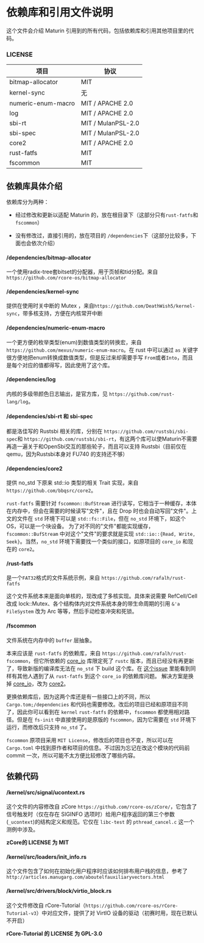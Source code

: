 # 依赖库和引用文件说明

 这个文件会介绍 Maturin 引用到的所有代码，包括依赖库和引用其他项目里的代码。

### LICENSE

| 项目                 | 协议                 |
| ------------------ | ------------------ |
| bitmap-allocator   | MIT                |
| kernel-sync        | 无                  |
| numeric-enum-macro | MIT / APACHE 2.0   |
| log                | MIT / APACHE 2.0   |
| sbi-rt             | MIT / MulanPSL-2.0 |
| sbi-spec           | MIT / MulanPSL-2.0 |
| core2              | MIT / APACHE 2.0   |
| rust-fatfs         | MIT                |
| fscommon           | MIT                |

## 依赖库具体介绍

依赖库分为两种：

- 经过修改和更新以适配 Maturin 的，放在根目录下（这部分只有`rust-fatfs`和`fscommon`）

- 没有修改过，直接引用的，放在项目的 `/dependencies`下（这部分比较多，下面也会依次介绍）

#### /dependencies/bitmap-allocator

一个使用radix-tree套bitset的分配器，用于页帧和tid分配。来自 `https://github.com/rcore-os/bitmap-allocator`

#### /dependencies/kernel-sync

提供在使用时关中断的 Mutex ，来自`https://github.com/DeathWish5/kernel-sync`，带多核支持，方便在内核常开中断

#### /dependencies/numeric-enum-macro

 一个更方便的枚举类型(enum)到数值类型的转换宏，来自`https://github.com/mexus/numeric-enum-macro`。在 rust 中可以通过 `as` 关键字很方便地把enum转换成数值类型，但是反过来却需要手写 `From`或者`Into`，而且是每个对应的值都得写，因此使用了这个库。

#### /dependencies/log

内核的多级带颜色日志输出，是官方库，见 `https://github.com/rust-lang/log`。

#### /dependencies/sbi-rt 和 sbi-spec

都是洛佳写的 Rustsbi 相关的库，分别在 `https://github.com/rustsbi/sbi-spec`和 `https://github.com/rustsbi/sbi-rt`，有这两个库可以使Maturin不需要再造一遍关于和OpenSbi交互的那些轮子，而且可以支持 Rustsbi（目前仅在qemu，因为Rustsbi本身对 FU740 的支持还不够）

#### /dependencies/core2

提供 no_std 下原来 std::io 类型的相关 Trait 实现，来自 `https://github.com/bbqsrc/core2`。

`rust-fatfs` 需要针对 `fscommon::BufStream` 进行读写，它相当于一种缓存，本体在内存中，但会在需要的时候读写"文件"，且在 Drop 时也会自动写回"文件"。上文的文件在 `std` 环境下可以是 `std::fs::File`，但在 `no_std` 环境下，如这个OS，可以是一个块设备。
为了对不同的"文件"都能实现缓存，`fscommon::BufStream` 中对这个"文件"的要求就是实现 `std::io::{Read, Write, Seek}`。当然，`no_std` 环境下需要找一个类似的接口，如原项目的 `core_io` 和现在的 `core2`。

#### /rust-fatfs

是一个`FAT32`格式的文件系统示例，来自 `https://github.com/rafalh/rust-fatfs`

这个文件系统本来是面向单核的，现改成了多核实现。具体来说需要 RefCell/Cell 改成 lock::Mutex、各个结构体内对文件系统本身的带生命周期的引用 `&'a FileSystem` 改为 Arc 等等，然后手动检查冲突和死锁。

#### /fscommon

文件系统在内存中的 `buffer` 层抽象。

本来应该是 `rust-fatfs` 的依赖库，来自 `https://github.com/rafalh/rust-fscommon`，但它所依赖的 [core_io](%60https://github.com/jethrogb/rust-core_io%60) 库限定死了 `rustc` 版本，而且已经没有再更新了，导致新版的编译库无法在 `no_std` 下 build 这个库。在 [这个issue](https://github.com/jethrogb/rust-core_io/issues/35) 里能看到同样有其他人遇到了从 `rust-fatfs` 到这个 `core_io` 的依赖库问题。
解决方案是换掉 [core_io](%60https://github.com/jethrogb/rust-core_io%60)，改为 [core2](%60https://github.com/technocreatives/core2%60)。

更换依赖库后，因为这两个库还是有一些接口上的不同，所以 `Cargo.tom;/dependencies` 和代码也需要修改。改后的项目已经和原项目不同了，因此你可以看到在 `kernel` `rust-fatfs` 的依赖中，`fscommon` 都使用相对路径。但是在 `fs-init` 中直接使用的是原版的 `fscommon`，因为它需要在 `std` 环境下运行，而修改后只支持 `no_std` 了。

`fscommon` 原项目采用 `MIT License`，修改后的项目也不变，所以可以在 `Cargo.toml` 中找到原作者和项目的信息。不过因为忘记在改这个模块的代码前 commit 一次，所以可能不太方便比较修改了哪些内容。

## 依赖代码

#### /kernel/src/signal/ucontext.rs

这个文件的内容修改自 zCore `https://github.com/rcore-os/zCore/`，它包含了信号触发时（仅在存在 SIGINFO 选项时）给用户程序返回的第三个参数(`_ucontext`)的结构定义和规范。它仅在 `libc-test` 的 `pthread_cancel.c` 这一个测例中涉及。

**zCore的 LICENSE 为 MIT**

#### /kernel/src/loaders/init_info.rs

这个文件包含了如何在初始化用户程序时应该如何排布用户栈的信息，参考了  `http://articles.manugarg.com/aboutelfauxiliaryvectors.html`

#### /kernel/src/drivers/block/virtio_block.rs

这个文件修改自 rCore-Tutorial（`https://github.com/rcore-os/rCore-Tutorial-v3`）中对应文件，提供了对 VirtIO 设备的驱动（初赛时用，现在已默认不开启）

**rCore-Tutorial 的 LICENSE 为 GPL-3.0**


